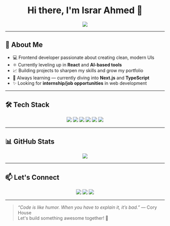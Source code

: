 <h1 align="center">Hi there, I'm Israr Ahmed 👋</h1>

<p align="center">
  <img src="https://readme-typing-svg.herokuapp.com/?lines=Frontend+Developer;React+Enthusiast;AI+Lover;Lifelong+Learner&center=true&width=500&height=45">
</p>

---

## 🚀 About Me

- 💻 Frontend developer passionate about creating clean, modern UIs  
- ⚛️ Currently leveling up in **React** and **AI-based tools**
- 📈 Building projects to sharpen my skills and grow my portfolio
- 🌱 Always learning — currently diving into **Next.js** and **TypeScript**
- ✨ Looking for **internship/job opportunities** in web development

---

## 🛠️ Tech Stack

<div align="center">
  <img src="https://img.shields.io/badge/HTML5-E34F26?style=for-the-badge&logo=html5&logoColor=white"/>
  <img src="https://img.shields.io/badge/CSS3-1572B6?style=for-the-badge&logo=css3&logoColor=white"/>
  <img src="https://img.shields.io/badge/JavaScript-F7DF1E?style=for-the-badge&logo=javascript&logoColor=black"/>
  <img src="https://img.shields.io/badge/React-61DAFB?style=for-the-badge&logo=react&logoColor=black"/>
  <img src="https://img.shields.io/badge/TailwindCSS-06B6D4?style=for-the-badge&logo=tailwindcss&logoColor=white"/>
  <img src="https://img.shields.io/badge/Firebase-FFCA28?style=for-the-badge&logo=firebase&logoColor=black"/>
</div>

---



## 📊 GitHub Stats

<div align="center">
  <img src="https://github-readme-stats.vercel.app/api?username=Israr29&show_icons=true&theme=radical" />
</div>

---

## 📫 Let's Connect

<p align="center">
  <a href="https://www.linkedin.com/in/yourprofile"><img src="https://img.shields.io/badge/LinkedIn-blue?style=for-the-badge&logo=linkedin&logoColor=white"></a>
  <a href="mailto:im.israrahmed29@gmail.com"><img src="https://img.shields.io/badge/Email-D14836?style=for-the-badge&logo=gmail&logoColor=white"></a>
  <a href="https://personal-project-99684.web.app"><img src="https://img.shields.io/badge/Portfolio-000000?style=for-the-badge&logo=github&logoColor=white"></a>
</p>

---

> *“Code is like humor. When you have to explain it, it’s bad.”* — Cory House  
> Let's build something awesome together! 🚀
